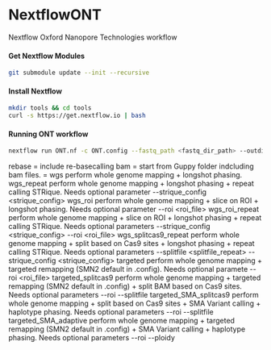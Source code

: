# NextflowONT
Nextflow Oxford Nanopore Technologies workflow

#### Get Nextflow Modules
```bash
git submodule update --init --recursive
```

#### Install Nextflow
```bash
mkdir tools && cd tools
curl -s https://get.nextflow.io | bash
```

#### Running ONT workflow
```bash
nextflow run ONT.nf -c ONT.config --fastq_path <fastq_dir_path> --outdir <output_dir_path> --start <bam|rebase> --method <method> --email <email> [-profile slurm|mac]
```
rebase = include re-basecalling
bam = start from Guppy folder indcluding bam files.
<method> = 
	wgs			perform whole genome mapping + longshot phasing.
	wgs_repeat		perform whole genome mapping + longshot phasing + repeat calling STRique. Needs optional parameter --strique_config <strique_config>
	wgs_roi			perform whole genome mapping + slice on ROI + longshot phasing.  Needs optional parameter --roi <roi_file>
	wgs_roi_repeat		perform whole genome mapping + slice on ROI + longshot phasing + repeat calling STRique. Needs optional parameters --strique_config <strique_config> --roi <roi_file>
	wgs_splitcas9_repeat 	perform whole genome mapping + split based on Cas9 sites + longshot phasing + repeat calling STRique. Needs optional parameters --splitfile <splitfile_repeat> --strique_config <strique_config>
	targeted		perform whole genome mapping + targeted remapping (SMN2 default in .config). Needs optional paramete --roi <roi_file>
	targeted_splitcas9	perform whole genome mapping + targeted remapping (SMN2 default in .config) + split BAM based on Cas9 sites. Needs optional parameters --roi <roi file> --splitfile <splitfile>
        targeted_SMA_splitcas9	perform whole genome mapping + split based on Cas9 sites +  SMA Variant calling + haplotype phasing. Needs optional parameters --roi <roi> --splitfile <splitfileSMA>
	targeted_SMA_adaptive	perform whole genome mapping + targeted remapping (SMN2 default in .config) +  SMA Variant calling + haplotype phasing. Needs optional parameters --roi <roi> --ploidy <SMN2 copy number>
